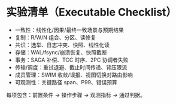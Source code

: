 # 实验清单（Executable Checklist）

- 一致性：线性化/因果/最终一致场景与预期结果
- 复制：R/W/N 组合、分区、读修复
- 共识：选举、日志冲突、快照、线性化读
- 存储：WAL/fsync/崩溃恢复、快照截断
- 事务：SAGA 补偿、TCC 时序、2PC 协调者失败
- 传输/调度：重试退避、截止时间传递、背压限流
- 成员管理：SWIM 收敛/误报、视图切换对路由影响
- 可观测性：关键路径 span、P99、错误预算

每项包含：前置条件 → 操作步骤 → 观测指标 → 通过判据。
